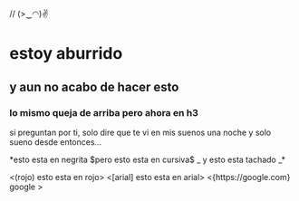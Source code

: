 // (>‿◠)✌
 
<h1> estoy aburrido </h1>

<h2> y aun no acabo de hacer esto </h2>

<h3> lo mismo queja de arriba pero ahora en h3 </h3>

<p> si preguntan por ti, solo dire que te vi en mis suenos una noche 
y solo sueno desde entonces...</p>

<p> *esto esta en negrita $pero esto esta en cursiva$ _ y esto esta tachado _*</p>

<p> <(rojo) esto esta en rojo> <[arial] esto esta en arial> 
<{https://google.com} google ></p>